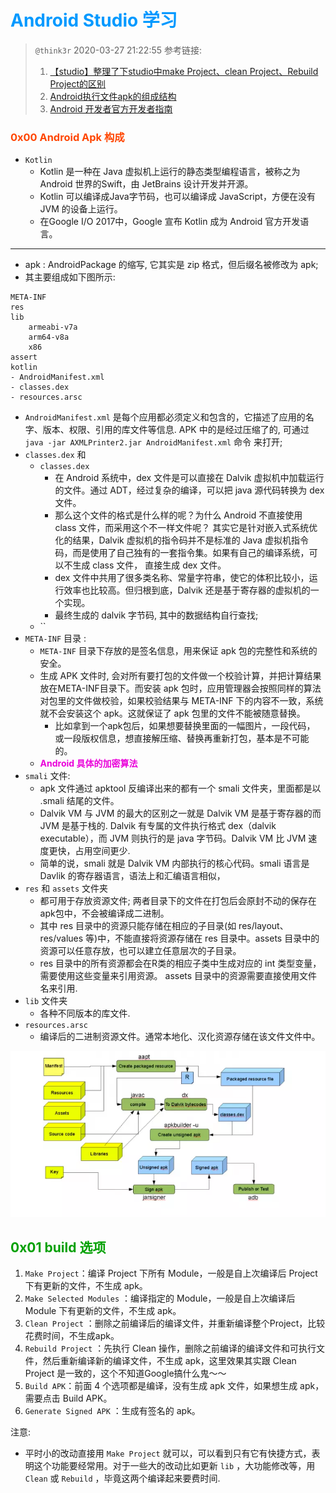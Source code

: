 # <font color=#0099ff> **Android Studio 学习** </font>

> `@think3r` 2020-03-27 21:22:55
> 参考链接:
> 1. [【studio】整理了下studio中make Project、clean Project、Rebuild Project的区别](https://blog.csdn.net/u010693827/article/details/80060790)
> 2. [Android执行文件apk的组成结构](https://www.cnblogs.com/itrena/archive/2011/06/01/7434390.html)
> 3. [Android 开发者官方开发者指南](https://developer.android.google.cn/guide?hl=zh_cn)

### <font color=#FF4500> 0x00 Android Apk 构成 </font>

- `Kotlin`
  - Kotlin 是一种在 Java 虚拟机上运行的静态类型编程语言，被称之为 Android 世界的Swift，由 JetBrains 设计开发并开源。
  - Kotlin 可以编译成Java字节码，也可以编译成 JavaScript，方便在没有 JVM 的设备上运行。
  - 在Google I/O 2017中，Google 宣布 Kotlin 成为 Android 官方开发语言。

---

- apk : AndroidPackage 的缩写, 它其实是 zip 格式，但后缀名被修改为 apk;
- 其主要组成如下图所示:
```log
META-INF
res
lib
    armeabi-v7a
    arm64-v8a
    x86
assert
kotlin
- AndroidManifest.xml
- classes.dex
- resources.arsc
```

- `AndroidManifest.xml` 是每个应用都必须定义和包含的，它描述了应用的名字、版本、权限、引用的库文件等信息. APK 中的是经过压缩了的, 可通过 `java -jar AXMLPrinter2.jar AndroidManifest.xml` 命令 来打开;
- `classes.dex`  和
  - `classes.dex` 
    - 在 Android 系统中，dex 文件是可以直接在 Dalvik 虚拟机中加载运行的文件。通过 ADT，经过复杂的编译，可以把 java 源代码转换为 dex 文件。 
    - 那么这个文件的格式是什么样的呢？为什么 Android 不直接使用 class 文件，而采用这个不一样文件呢？ 其实它是针对嵌入式系统优化的结果，Dalvik 虚拟机的指令码并不是标准的 Java 虚拟机指令码，而是使用了自己独有的一套指令集。如果有自己的编译系统，可以不生成 class 文件， 直接生成 dex 文件。
    - dex 文件中共用了很多类名称、常量字符串，使它的体积比较小，运行效率也比较高。但归根到底，Dalvik 还是基于寄存器的虚拟机的一个实现。
    - 最终生成的 dalvik 字节码, 其中的数据结构自行查找;
  - ``
- `META-INF` 目录 :
  - `META-INF` 目录下存放的是签名信息，用来保证 apk 包的完整性和系统的安全。
  - 生成 APK 文件时, 会对所有要打包的文件做一个校验计算，并把计算结果放在META-INF目录下。而安装 apk 包时，应用管理器会按照同样的算法对包里的文件做校验，如果校验结果与 META-INF 下的内容不一致，系统就不会安装这个 apk。这就保证了 apk 包里的文件不能被随意替换。
    - 比如拿到一个apk包后，如果想要替换里面的一幅图片，一段代码， 或一段版权信息，想直接解压缩、替换再重新打包，基本是不可能的。
  - <font color=#EA00DA>**Android 具体的加密算法**</font>
- `smali` 文件:
  - apk 文件通过 apktool 反编译出来的都有一个 smali 文件夹，里面都是以 .smali 结尾的文件。
  - Dalvik VM 与 JVM 的最大的区别之一就是 Dalvik VM 是基于寄存器的而 JVM 是基于栈的. Dalvik 有专属的文件执行格式 dex（dalvik executable），而 JVM 则执行的是 java 字节码。Dalvik VM 比 JVM 速度更快，占用空间更少.
  - 简单的说，smali 就是 Dalvik VM 内部执行的核心代码。smali 语言是 Davlik 的寄存器语言，语法上和汇编语言相似，
- `res` 和 `assets` 文件夹
  - 都可用于存放资源文件; 两者目录下的文件在打包后会原封不动的保存在apk包中，不会被编译成二进制。
  - 其中 res 目录中的资源只能存储在相应的子目录(如 res/layout、res/values 等)中，不能直接将资源存储在 res 目录中。assets 目录中的
资源可以任意存放，也可以建立任意层次的子目录。
  - res 目录中的所有资源都会在R类的相应子类中生成对应的 int 类型变量，需要使用这些变量来引用资源。 assets 目录中的资源需要直接使用文件名来引用.
- `lib` 文件夹
  - 各种不同版本的库文件.
- `resources.arsc`
  - 编译后的二进制资源文件。通常本地化、汉化资源存储在该文件文件中。


![apk打包过程](./image/apk打包过程.webp)

## <font color=#009A000> 0x01 build 选项 </font>

1. `Make Project`：编译 Project 下所有 Module，一般是自上次编译后 Project 下有更新的文件，不生成 apk。
2. `Make Selected Modules` ：编译指定的 Module，一般是自上次编译后 Module 下有更新的文件，不生成 apk。
3. `Clean Project` ：删除之前编译后的编译文件，并重新编译整个Project，比较花费时间，不生成apk。
4. `Rebuild Project` ：先执行 Clean 操作，删除之前编译的编译文件和可执行文件，然后重新编译新的编译文件，不生成 apk，这里效果其实跟 Clean Project 是一致的，这个不知道Google搞什么鬼～～
5. `Build APK`：前面 4 个选项都是编译，没有生成 apk 文件，如果想生成 apk，需要点击 Build APK。
6. `Generate Signed APK` ：生成有签名的 apk。

注意:

- 平时小的改动直接用 `Make Project` 就可以，可以看到只有它有快捷方式，表明这个功能要经常用。对于一些大的改动比如更新 `lib` ，大功能修改等，用 `Clean` 或 `Rebuild` ，毕竟这两个编译起来要费时间.

